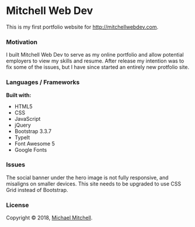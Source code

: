 # Mitchell Web Dev

This is my first portfolio website for http://mitchellwebdev.com.  

### Motivation

I built Mitchell Web Dev to serve as my online portfolio and allow potential employers to view my skills and resume.  After release my intention was to fix some of the issues, but I have since started an entirely new protfolio site.  

### Languages / Frameworks

**Built with:**
* HTML5
* CSS
* JavaScript
* jQuery
* Bootstrap 3.3.7
* TypeIt
* Font Awesome 5
* Google Fonts

### Issues

The social banner under the hero image is not fully responsive, and misaligns on smaller devices.  This site needs to be upgraded to use CSS Grid instead of Bootstrap.

### License

Copyright © 2018, [Michael Mitchell](https://github.com/mik3mitchell).

